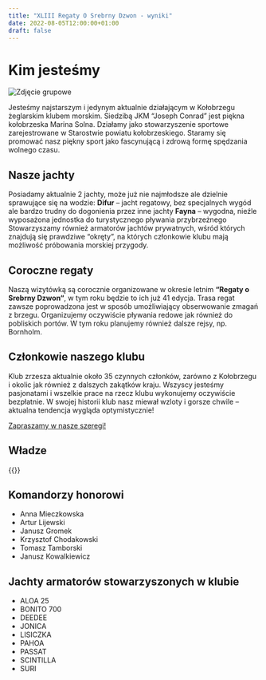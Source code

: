 ```yaml
---
title: "XLIII Regaty O Srebrny Dzwon - wyniki"
date: 2022-08-05T12:00:00+01:00
draft: false
---
```


# Kim jesteśmy

![Zdjęcie grupowe](/images/ekipa-1.jpg "img-fluid w-100")

Jesteśmy najstarszym i jedynym aktualnie działającym w Kołobrzegu żeglarskim klubem morskim. Siedzibą JKM “Joseph Conrad” jest piękna kołobrzeska Marina Solna. Działamy jako stowarzyszenie sportowe zarejestrowane w Starostwie powiatu kołobrzeskiego. Staramy się promować nasz piękny sport jako fascynującą i zdrową formę spędzania wolnego czasu.

## Nasze jachty

Posiadamy aktualnie 2 jachty, może już nie najmłodsze ale dzielnie sprawujące się na wodzie: **Difur** – jacht regatowy, bez specjalnych wygód ale bardzo trudny do dogonienia przez inne jachty **Fayna** – wygodna, nieźle wyposażona jednostka do turystycznego pływania przybrzeżnego Stowarzyszamy również armatorów jachtów prywatnych, wśród których znajdują się prawdziwe “okręty”, na których członkowie klubu mają możliwość próbowania morskiej przygody.

## Coroczne regaty
Naszą wizytówką są corocznie organizowane w okresie letnim **“Regaty o Srebrny Dzwon“**, w tym roku będzie to ich już 41 edycja. Trasa regat zawsze poprowadzona jest w sposób umożliwiający obserwowanie zmagań z brzegu. Organizujemy oczywiście pływania redowe jak również do pobliskich portów. W tym roku planujemy również dalsze rejsy, np. Bornholm.

## Członkowie naszego klubu
Klub zrzesza aktualnie około 35 czynnych członków, zarówno z Kołobrzegu i okolic jak również z dalszych zakątków kraju. Wszyscy jesteśmy pasjonatami i wszelkie prace na rzecz klubu wykonujemy oczywiście bezpłatnie. W swojej historii klub nasz miewał wzloty i gorsze chwile – aktualna tendencja wygląda optymistycznie!

[Zapraszamy w nasze szeregi!](/dolacz-do-nas)

## Władze
{{<management>}}


## Komandorzy honorowi
- Anna Mieczkowska
- Artur Lijewski
- Janusz Gromek
- Krzysztof Chodakowski
- Tomasz Tamborski
- Janusz Kowalkiewicz

## Jachty armatorów stowarzyszonych w klubie

- ALOA 25
- BONITO 700
- DEEDEE
- JONICA
- LISICZKA
- PAHOA
- PASSAT
- SCINTILLA
- SURI